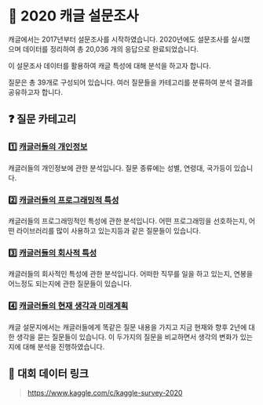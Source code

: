 # :pencil: 2020 캐글 설문조사

캐글에서는 2017년부터 설문조사를 시작하였습니다. 2020년에도 설문조사를 실시했으며 데이터를 정리하여 총 20,036 개의 응답으로 완료되었습니다.

이 설문조사 데이터를 활용하여 캐글 특성에 대해 분석을 하고자 합니다.  

질문은 총 39개로 구성되어 있습니다. 여러 질문들을 카테고리를 분류하여 분석 결과를 공유하고자 합니다.

## :question: 질문 카테고리

### :one: [캐글러들의 개인정보](https://github.com/jaaaamj0711/kaggle_study/blob/master/kaggle_survey/kaggle_survey_Privacy.ipynb)

캐글러들의 개인정보에 관한 분석입니다. 질문 종류에는 성별, 연령대, 국가등이 있습니다.

### :two: [캐글러들의 프로그래밍적 특성](https://github.com/jaaaamj0711/kaggle_study/blob/master/kaggle_survey/kaggle_survey_Characteristics.ipynb)

캐글러들의 프로그래밍적인 특성에 관한 분석입니다. 어떤 프로그래밍을 선호하는지, 어떤 라이브러리를 많이 사용하고 있는지등과 같은 질문들이 있습니다.

### :three: [캐글러들의 회사적 특성](https://github.com/jaaaamj0711/kaggle_study/blob/master/kaggle_survey/kaggle_survey_Company_Features.ipynb)

캐글러들의 회사적인 특성에 관한 분석입니다. 어떠한 직무를 일을 하고 있는지, 연봉을 어느정도 되는지에 관한 질문들이 있습니다.

### :four: [캐글러들의 현재 생각과 미래계획](https://github.com/jaaaamj0711/kaggle_study/blob/master/kaggle_survey/kaggle_survey_Now_and_After.ipynb)

캐글 설문지에서는 캐글러들에게 똑같은 질문 내용을 가지고 지금 현재와 향후 2년에 대한 생각을 묻는 질문들이 있습니다.
이 두가지의 질문을 비교하면서 생각의 변화가 있는지에 대해 분석을 진행하였습니다.


## :triangular_flag_on_post: 대회 데이터 링크
> https://www.kaggle.com/c/kaggle-survey-2020



